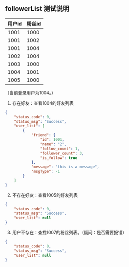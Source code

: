 ## followerList 测试说明

| 用户id      | 粉丝id |
| ----------- | ----------- |
| 1001        | 1000        |
| 1001        | 1002        |
| 1001        | 1004        |
| 1002        | 1004        |
| 1003        | 1000        |
| 1004        | 1001        |
| 1005        | 1000        |

（当前登录用户为1004。）

1. 存在好友：查看1004的好友列表
```json
{
    "status_code": 0,
    "status_msg": "Success",
    "user_list": [
        {
            "friend": {
                "id": 1001,
                "name": "2",
                "follow_count": 1,
                "follower_count": 3,
                "is_follow": true
            },
            "message": "this is a message",
            "msgType": -1
        }
    ]
}
```
2. 不存在好友：查看1005的好友列表
```json
{
    "status_code": 0,
    "status_msg": "Success",
    "user_list": null
}
```
3. 用户不存在：查找1007的粉丝列表。（疑问：是否需要报错）
```json
{
    "status_code": 0,
    "status_msg": "Success",
    "user_list": null
}
```